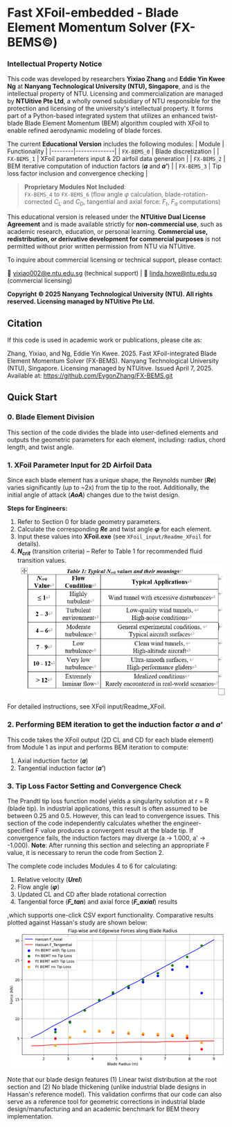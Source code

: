 # Fast XFoil-embedded - Blade Element Momentum Solver (FX-BEMS©)

### Intellectual Property Notice
This code was developed by researchers **Yixiao Zhang** and **Eddie Yin Kwee Ng** at **Nanyang Technological University (NTU), Singapore**, and is the intellectual property of NTU. Licensing and commercialization are managed by **NTUitive Pte Ltd**, a wholly owned subsidiary of NTU responsible for the protection and licensing of the university's intellectual property. It forms part of a Python-based integrated system that utilizes an enhanced twist-blade Blade Element Momentum (BEM) algorithm coupled with XFoil to enable refined aerodynamic modeling of blade forces.

The current **Educational Version** includes the following modules:
| Module | Functionality |
|--------|--------------|
| `FX-BEMS_0` | Blade discretization |
| `FX-BEMS_1` | XFoil parameters input & 2D airfoil data generation |
| `FX-BEMS_2` | BEM iterative computation of induction factors (***a*** and ***a'***) |
| `FX-BEMS_3` | Tip loss factor inclusion and convergence checking |

> **Proprietary Modules Not Included**:  
> `FX-BEMS_4` to `FX-BEMS_6` (flow angle $φ$ calculation, blade-rotation-corrected $C_L$ and $C_D$, tangential and axial force: $F_t$, $F_a$ computations)

This educational version is released under the **NTUitive Dual License Agreement** and is made available strictly for **non-commercial use**, such as academic research, education, or personal learning. **Commercial use, redistribution, or derivative development for commercial purposes** is not permitted without prior written permission from NTU via NTUitive.

To inquire about commercial licensing or technical support, please contact:

📧 [yixiao002@e.ntu.edu.sg](mailto:yixiao002@e.ntu.edu.sg) (technical support) | 📧 [linda.howe@ntu.edu.sg](mailto:linda.howe@ntu.edu.sg) (commercial licensing)

**Copyright © 2025 Nanyang Technological University (NTU). All rights reserved. Licensing managed by NTUitive Pte Ltd.**

## Citation
If this code is used in academic work or publications, please cite as:

Zhang, Yixiao, and Ng, Eddie Yin Kwee. 2025. Fast XFoil-integrated Blade Element Momentum Solver (FX-BEMS). Nanyang Technological University (NTU), Singapore. Licensing managed by NTUitive. Issued April 7, 2025. Available at: https://github.com/EygonZhang/FX-BEMS.git

## Quick Start
### 0. Blade Element Division
This section of the code divides the blade into user-defined elements and outputs the geometric parameters for each element, including:
radius, chord length, and twist angle.
 
### 1. XFoil Parameter Input for 2D Airfoil Data
Since each blade element has a unique shape, the Reynolds number (***Re***) varies significantly (up to ~2x) from the tip to the root. Additionally, the initial angle of attack (***AoA***) changes due to the twist design.

**Steps for Engineers:**
 1. Refer to Section 0 for blade geometry parameters.
 2. Calculate the corresponding ***Re*** and twist angle ***φ*** for each element.
 3. Input these values into **XFoil.exe** (see ```XFoil_input/Readme_XFoil``` for details).
 4. **$N_{crit}$** (transition criteria) – Refer to Table 1 for recommended fluid transition values.
![Typical Ncrit values and their meanings](https://raw.githubusercontent.com/EygonZhang/FX-BEMS/main/figures/Ncrit%20reference%20table.png)

For detailed instructions, see XFoil input/Readme_XFoil.

### 2.  Performing BEM iteration to get the induction factor ***a*** and ***a'***
This code takes the XFoil output (2D CL and CD for each blade element) from Module 1 as input and performs BEM iteration to compute:

 1. Axial induction factor (***a***)
 2. Tangential induction factor (***a'***)

### 3. Tip Loss Factor Setting and Convergence Check
The Prandtl tip loss function model yields a singularity solution at r = R (blade tip). In industrial applications, this result is often assumed to be between 0.25 and 0.5. However, this can lead to convergence issues. This section of the code independently calculates whether the engineer-specified F value produces a convergent result at the blade tip. If convergence fails, the induction factors may diverge (a → 1.000, a' → -1.000).
**Note**: After running this section and selecting an appropriate F value, it is necessary to rerun the code from Section 2.

The complete code includes Modules 4 to 6 for calculating: 
 1. Relative velocity (***Urel***)
 2. Flow angle (***φ***)
 3. Updated CL and CD after blade rotational correction
 4. Tangential force (***F_tan***) and axial force (***F_axial***) results

,which supports one-click CSV export functionality. Comparative results plotted against Hassan's study are shown below:
![Force result comparison with Hassan w/o BEM correction!](https://github.com/EygonZhang/FX-BEMS/blob/main/results/Example%20blade_results.png)

Note that our blade design features (1) Linear twist distribution at the root section and (2) No blade thickening (unlike industrial blade designs in Hassan's reference model). This validation confirms that our code can also serve as a reference tool for geometric corrections in industrial blade design/manufacturing and an academic benchmark for BEM theory implementation.




